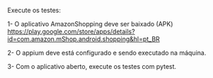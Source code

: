 Execute os testes:

1- O aplicativo AmazonShopping deve ser baixado (APK)
https://play.google.com/store/apps/details?id=com.amazon.mShop.android.shopping&hl=pt_BR

2- O appium deve está configurado e sendo executado na máquina.

3- Com o aplicativo aberto, execute os testes com pytest.
